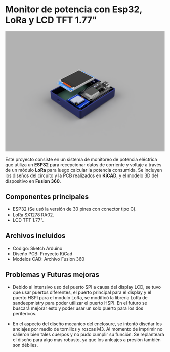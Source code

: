 # Monitor de potencia con Esp32, LoRa y LCD TFT 1.77"
![imagen](Images/ENCLOSURE_PARTE_INFERIOR.png)

Este proyecto consiste en un sistema de monitoreo de potencia eléctrica que utiliza un **ESP32** para recepcionar datos de corriente y voltaje
a través de un módulo **LoRa** para luego calcular la potencia consumida.
Se incluyen los diseños del circuito y la PCB realizados en **KiCAD**, y el modelo 3D del dispositivo en **Fusion 360**.

## Componentes principales

- ESP32 (Se usó la versión de 30 pines con conector tipo C).
- LoRa SX1278 RA02.
- LCD TFT 1.77".

## Archivos incluidos

- Codigo: Sketch Arduino
- Diseño PCB: Proyecto KiCad
- Modelos CAD: Archivo Fusion 360

## Problemas y Futuras mejoras

- Debido al intensivo uso del puerto SPI a causa del display LCD, se tuvo que usar puertos diferentes,
el puerto principal para el display y el puerto HSPI para el modulo LoRa, se modificó la libreria
LoRa de sandeepmistry para poder utilizar el puerto HSPI. En el futuro se buscará mejorar esto y poder 
usar un solo puerto para los dos perifericos.

- En el aspecto del diseño mecanico del enclosure, se intentó diseñar los anclajes por medio de tornillos
y roscas M3. Al momento de imprimir no salieron bien tales cuerpos y no pudo cumplir su función. Se replanteará
el diseño para algo más robusto, ya que los anlcajes a presión también son débiles.

